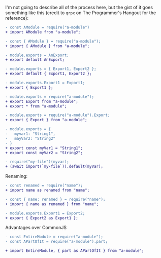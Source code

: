 I'm not going to describe all of the process here, but the gist of it goes something like this
(credit to `qrpx` on The Programmer's Hangout for the reference):

```diff
- const AModule = require("a-module")
+ import AModule from "a-module";

- const { AModule } = require("a-module");
+ import { AModule } from "a-module";

- module.exports = AnExport;
+ export default AnExport;

- module.exports = { Export1, Export2 };
+ export default { Export1, Export2 };

- module.exports.Export1 = Export1;
+ export { Export1 };

- module.exports = require("a-module");
+ export Export from "a-module";
+ export * from "a-module";

- module.exports = require("a-module").Export;
+ export { Export } from "a-module";

- module.exports = {
-   myvar1: "String1",
-   mayVar2: "String2"
- }
+ export const myVar1 = "String1";
+ export const myVar2 = "String2";

- require("my-file")(myvar);
+ (await import(`my-file`)).default(myVar);
```

Renaming:
```diff
- const renamed = require("name");
+ import name as renamed from "name";

- const { name: renamed } = require("name");
+ import { name as renamed } from "name";

- module.exports.Export1 = Export2;
+ export { Export2 as Export1 };
```


Advantages over CommonJS
```diff
- const EntireModule = require("a-module");
- const APartOfIt = require("a-module").part;

+ import EntireModule, { part as APartOfIt } from "a-module";
```
